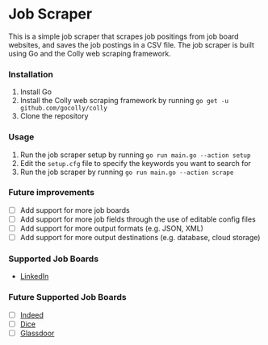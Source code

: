 # Job Scraper

This is a simple job scraper that scrapes job positings from job board websites, and saves the job postings in a CSV file. The job scraper is built using Go and the Colly web scraping framework.

### Installation
1. Install Go
2. Install the Colly web scraping framework by running `go get -u github.com/gocolly/colly`
3. Clone the repository

### Usage
1. Run the job scraper setup by running `go run main.go --action setup`
2. Edit the `setup.cfg` file to specify the keywords you want to search for
3. Run the job scraper by running `go run main.go --action scrape`

### Future improvements
- [ ] Add support for more job boards
- [ ] Add support for more job fields through the use of editable config files
- [ ] Add support for more output formats (e.g. JSON, XML)
- [ ] Add support for more output destinations (e.g. database, cloud storage)

### Supported Job Boards
- [LinkedIn](https://www.linkedin.com/)

### Future Supported Job Boards
- [ ] [Indeed](https://www.indeed.com/)
- [ ] [Dice](https://www.dice.com/)
- [ ] [Glassdoor](https://www.glassdoor.com/)
